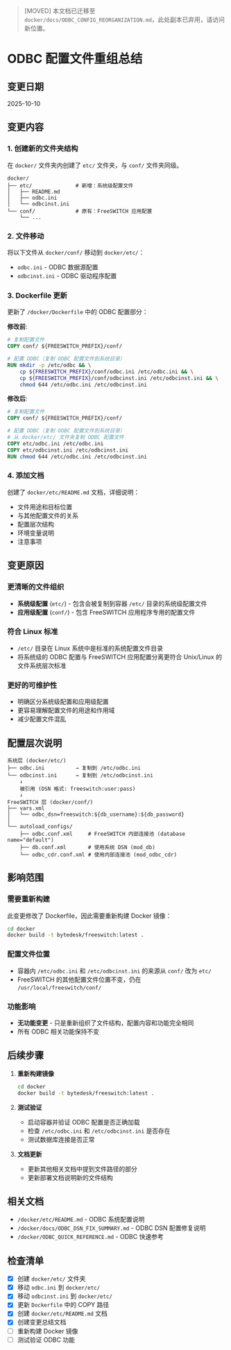 > [MOVED] 本文档已迁移至 `docker/docs/ODBC_CONFIG_REORGANIZATION.md`，此处副本已弃用，请访问新位置。
# ODBC 配置文件重组总结

## 变更日期
2025-10-10

## 变更内容

### 1. 创建新的文件夹结构
在 `docker/` 文件夹内创建了 `etc/` 文件夹，与 `conf/` 文件夹同级。

```
docker/
├── etc/              # 新增：系统级配置文件
│   ├── README.md
│   ├── odbc.ini
│   └── odbcinst.ini
└── conf/             # 原有：FreeSWITCH 应用配置
    └── ...
```

### 2. 文件移动
将以下文件从 `docker/conf/` 移动到 `docker/etc/`：
- `odbc.ini` - ODBC 数据源配置
- `odbcinst.ini` - ODBC 驱动程序配置

### 3. Dockerfile 更新
更新了 `/docker/Dockerfile` 中的 ODBC 配置部分：

**修改前**:
```dockerfile
# 复制配置文件
COPY conf/ ${FREESWITCH_PREFIX}/conf/

# 配置 ODBC（复制 ODBC 配置文件到系统目录）
RUN mkdir -p /etc/odbc && \
    cp ${FREESWITCH_PREFIX}/conf/odbc.ini /etc/odbc.ini && \
    cp ${FREESWITCH_PREFIX}/conf/odbcinst.ini /etc/odbcinst.ini && \
    chmod 644 /etc/odbc.ini /etc/odbcinst.ini
```

**修改后**:
```dockerfile
# 复制配置文件
COPY conf/ ${FREESWITCH_PREFIX}/conf/

# 配置 ODBC（复制 ODBC 配置文件到系统目录）
# 从 docker/etc/ 文件夹复制 ODBC 配置文件
COPY etc/odbc.ini /etc/odbc.ini
COPY etc/odbcinst.ini /etc/odbcinst.ini
RUN chmod 644 /etc/odbc.ini /etc/odbcinst.ini
```

### 4. 添加文档
创建了 `docker/etc/README.md` 文档，详细说明：
- 文件用途和目标位置
- 与其他配置文件的关系
- 配置层次结构
- 环境变量说明
- 注意事项

## 变更原因

### 更清晰的文件组织
- **系统级配置** (`etc/`) - 包含会被复制到容器 `/etc/` 目录的系统级配置文件
- **应用级配置** (`conf/`) - 包含 FreeSWITCH 应用程序专用的配置文件

### 符合 Linux 标准
- `/etc/` 目录在 Linux 系统中是标准的系统配置文件目录
- 将系统级的 ODBC 配置与 FreeSWITCH 应用配置分离更符合 Unix/Linux 的文件系统层次标准

### 更好的可维护性
- 明确区分系统级配置和应用级配置
- 更容易理解配置文件的用途和作用域
- 减少配置文件混乱

## 配置层次说明

```
系统层 (docker/etc/)
├── odbc.ini          → 复制到 /etc/odbc.ini
└── odbcinst.ini      → 复制到 /etc/odbcinst.ini
    ↓
    被引用 (DSN 格式: freeswitch:user:pass)
    ↓
FreeSWITCH 层 (docker/conf/)
├── vars.xml
│   └── odbc_dsn=freeswitch:${db_username}:${db_password}
│
└── autoload_configs/
    ├── odbc.conf.xml     # FreeSWITCH 内部连接池 (database name="default")
    ├── db.conf.xml       # 使用系统 DSN (mod_db)
    └── odbc_cdr.conf.xml # 使用内部连接池 (mod_odbc_cdr)
```

## 影响范围

### 需要重新构建
此变更修改了 Dockerfile，因此需要重新构建 Docker 镜像：

```bash
cd docker
docker build -t bytedesk/freeswitch:latest .
```

### 配置文件位置
- 容器内 `/etc/odbc.ini` 和 `/etc/odbcinst.ini` 的来源从 `conf/` 改为 `etc/`
- FreeSWITCH 的其他配置文件位置不变，仍在 `/usr/local/freeswitch/conf/`

### 功能影响
- **无功能变更** - 只是重新组织了文件结构，配置内容和功能完全相同
- 所有 ODBC 相关功能保持不变

## 后续步骤

1. **重新构建镜像**
   ```bash
   cd docker
   docker build -t bytedesk/freeswitch:latest .
   ```

2. **测试验证**
   - 启动容器并验证 ODBC 配置是否正确加载
   - 检查 `/etc/odbc.ini` 和 `/etc/odbcinst.ini` 是否存在
   - 测试数据库连接是否正常

3. **文档更新**
   - 更新其他相关文档中提到文件路径的部分
   - 更新部署文档说明新的文件结构

## 相关文档
- `/docker/etc/README.md` - ODBC 系统配置说明
- `/docker/docs/ODBC_DSN_FIX_SUMMARY.md` - ODBC DSN 配置修复说明
- `/docker/ODBC_QUICK_REFERENCE.md` - ODBC 快速参考

## 检查清单
- [x] 创建 `docker/etc/` 文件夹
- [x] 移动 `odbc.ini` 到 `docker/etc/`
- [x] 移动 `odbcinst.ini` 到 `docker/etc/`
- [x] 更新 `Dockerfile` 中的 COPY 路径
- [x] 创建 `docker/etc/README.md` 文档
- [x] 创建变更总结文档
- [ ] 重新构建 Docker 镜像
- [ ] 测试验证 ODBC 功能
